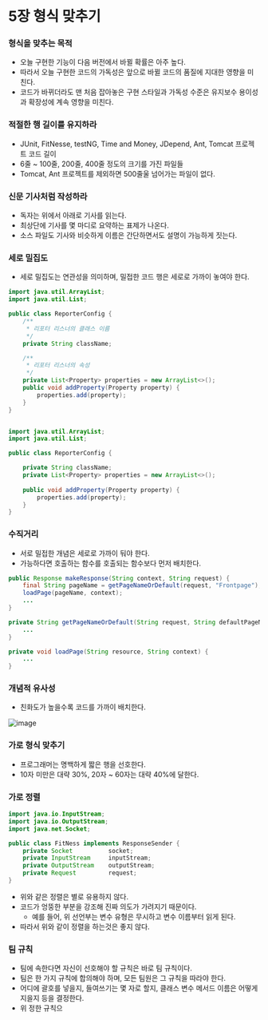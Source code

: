 # 5장 형식 맞추기

### 형식을 맞추는 목적
- 오늘 구현한 기능이 다음 버전에서 바뀔 확률은 아주 높다.
- 따라서 오늘 구현한 코드의 가독성은 앞으로 바뀔 코드의 품질에 지대한 영향을 미친다.
- 코드가 바뀌더라도 맨 처음 잡아놓은 구현 스타일과 가독성 수준은 유지보수 용이성과 확장성에 계속 영향을 미친다.

### 적절한 행 길이를 유지하라
- JUnit, FitNesse, testNG, Time and Money, JDepend, Ant, Tomcat 프로젝트 코드 길이
- 6줄 ~ 100줄, 200줄, 400줄 정도의 크기를 가진 파일들
- Tomcat, Ant 프로젝트를 제외하면 500줄울 넘어가는 파일이 없다.

### 신문 기사처럼 작성하라
- 독자는 위에서 아래로 기사를 읽는다.
- 최상단에 기사를 몇 마디로 요약하는 표제가 나온다.
- 소스 파일도 기사와 비슷하게 이름은 간단하면서도 설명이 가능하게 짓는다.

### 세로 밀집도
- 세로 밀집도는 연관성을 의미하며, 밀접한 코드 행은 세로로 가까이 놓여야 한다.

```java
import java.util.ArrayList;
import java.util.List;

public class ReporterConfig {
    /**
     * 리포터 리스너의 클래스 이름
     */
    private String className;

    /**
     * 리포터 리스너의 속성
     */
    private List<Property> properties = new ArrayList<>();
    public void addProperty(Property property) {
        properties.add(property);
    }
}


import java.util.ArrayList;
import java.util.List;

public class ReporterConfig {

    private String className;
    private List<Property> properties = new ArrayList<>();
    
    public void addProperty(Property property) {
        properties.add(property);
    }
}
```

### 수직거리
- 서로 밀접한 개념은 세로로 가까이 둬야 한다.
- 가능하다면 호출하는 함수를 호출되는 함수보다 먼저 배치한다.

```java
public Response makeResponse(String context, String request) {
    final String pageName = getPageNameOrDefault(request, "Frontpage");
    loadPage(pageName, context);
    ...
}

private String getPageNameOrDefault(String request, String defaultPageName) {
    ...
}

private void loadPage(String resource, String context) {
    ...
}
```

### 개념적 유사성
- 친화도가 높을수록 코드를 가까이 배치한다.

![image](https://user-images.githubusercontent.com/50076031/135753575-e8cf87ab-f3b8-47a5-874e-38968230f464.png)

### 가로 형식 맞추기
- 프로그래머는 명백하게 짧은 행을 선호한다.
- 10자 미만은 대략 30%, 20자 ~ 60자는 대략 40%에 달한다.

### 가로 정렬

```java
import java.io.InputStream;
import java.io.OutputStream;
import java.net.Socket;

public class FitNess implements ResponseSender {
    private Socket          socket;
    private InputStream     inputStream;
    private OutputStream    outputStream;
    private Request         request;
}
```

- 위와 같은 정렬은 별로 유용하지 않다.
- 코드가 엉뚱한 부분을 강조해 진짜 의도가 가려지기 때문이다.
    - 예를 들어, 위 선언부는 변수 유형은 무시하고 변수 이름부터 읽게 된다.
- 따라서 위와 같이 정렬을 하는것은 좋지 않다.

### 팀 규칙
- 팀에 속한다면 자신이 선호해야 할 규칙은 바로 팀 규칙이다.
- 팀은 한 가지 규칙에 합의해야 하며, 모든 팀원은 그 규칙을 따라야 한다.
- 어디에 괄호를 넣을지, 들여쓰기는 몇 자로 할지, 클래스 변수 메서드 이름은 어떻게 지을지 등을 결정한다.
- 위 정한 규칙으